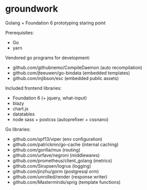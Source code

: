 # groundwork

Golang + Foundation 6 prototyping staring point


Prerequisites:

* Go
* yarn


Vendored go programs for development:

* github.com/githubnemo/CompileDaemon (auto recompilation)
* github.com/jteeuwen/go-bindata (embedded templates)
* github.com/mjibson/esc (embedded public assets)


Included frontend libraries:

* Foundation 6 (+ jquery, what-input)
* blazy
* chart.js
* datatables
* node sass + postcss (autoprefixer + cssnano)


Go libraries:

* github.com/spf13/viper (env configuration)
* github.com/patrickmn/go-cache (internal caching)
* github.com/gorilla/mux (routing)
* github.com/urfave/negroni (middlewares)
* github.com/prometheus/client_golang (metrics)
* github.com/Sirupsen/logrus (logging)
* github.com/jinzhu/gorm (postgresql orm)
* github.com/unrolled/render (response writer)
* github.com/Masterminds/sprig (template functions)
